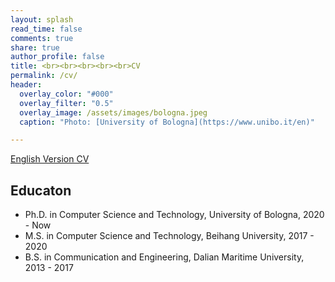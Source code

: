 ```yaml
---
layout: splash
read_time: false
comments: true
share: true
author_profile: false
title: <br><br><br><br><br>CV
permalink: /cv/
header:
  overlay_color: "#000"
  overlay_filter: "0.5"
  overlay_image: /assets/images/bologna.jpeg
  caption: "Photo: [University of Bologna](https://www.unibo.it/en)"

---
```


[English Version CV](https://youmi-zym.github.io/media/cv/YouminZhang_English_CV.pdf)

## Educaton
* Ph.D.     in Computer Science and Technology,     University of Bologna,          2020 - Now
* M.S.      in Computer Science and Technology,     Beihang University,             2017 - 2020
* B.S.      in Communication and Engineering,       Dalian Maritime University,     2013 - 2017
